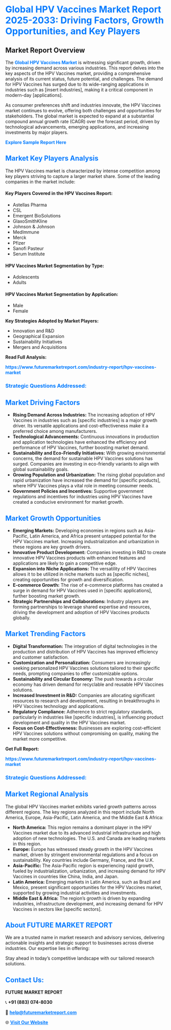 <h1 style="color: #007BFF;">Global HPV Vaccines Market Report 2025-2033: Driving Factors, Growth Opportunities, and Key Players</h1>

<section id="overview">
<h2>Market Report Overview</h2>
<p>The <a href="https://www.futuremarketreport.com/industry-report/hpv-vaccines-market" style="color: #007BFF; text-decoration: none;"><strong>Global HPV Vaccines Market</strong></a> is witnessing significant growth, driven by increasing demand across various industries. This report delves into the key aspects of the HPV Vaccines market, providing a comprehensive analysis of its current status, future potential, and challenges. The demand for HPV Vaccines has surged due to its wide-ranging applications in industries such as [insert industries], making it a critical component in modern-day [applications].</p>
<p>As consumer preferences shift and industries innovate, the HPV Vaccines market continues to evolve, offering both challenges and opportunities for stakeholders. The global market is expected to expand at a substantial compound annual growth rate (CAGR) over the forecast period, driven by technological advancements, emerging applications, and increasing investments by major players.</p>
</section>

<section id="overview">
<p><a href="https://www.futuremarketreport.com/request-sample/reportId=64286" style="color: #007BFF; text-decoration: none;"><strong>Explore Sample Report Here</strong></a></p>
</section>

<section id="key-players">
<h2 style="color: #007BFF;">Market Key Players Analysis</h2>
<p>The HPV Vaccines market is characterized by intense competition among key players striving to capture a larger market share. Some of the leading companies in the market include:</p>
<h4>Key Players Covered in the HPV Vaccines Report:</h4>
<ul><li>Astellas Pharma</li><li>CSL</li><li>Emergent BioSolutions</li><li>GlaxoSmithKline</li><li>Johnson &amp; Johnson</li><li>MedImmune</li><li>Merck</li><li>Pfizer</li><li>Sanofi Pasteur</li><li>Serum Institute</li></ul>
<h4>HPV Vaccines Market Segmentation by Type:</h4>
<ul><li>Adolescents</li><li>Adults</li></ul>

<h4>HPV Vaccines Market Segmentation by Application:</h4>
<ul><li>Male</li><li>Female</li></ul>
<p><strong>Key Strategies Adopted by Market Players:</strong></p>
<ul>
<li>Innovation and R&D</li>
<li>Geographical Expansion</li>
<li>Sustainability Initiatives</li>
<li>Mergers and Acquisitions</li>
</ul>
</section>

<section>
<p><strong>Read Full Analysis: </strong></p><a href="https://www.futuremarketreport.com/industry-report/hpv-vaccines-market" style="color: #007BFF; text-decoration: none;"><strong>https://www.futuremarketreport.com/industry-report/hpv-vaccines-market</strong></a>
<h3 style="color: #007BFF;">Strategic Questions Addressed:</h3>
</section>

<section id="driving-factors">
<h2 style="color: #007BFF;">Market Driving Factors</h2>
<ul>
<li><strong>Rising Demand Across Industries:</strong> The increasing adoption of HPV Vaccines in industries such as [specific industries] is a major growth driver. Its versatile applications and cost-effectiveness make it a preferred choice among manufacturers.</li>
<li><strong>Technological Advancements:</strong> Continuous innovations in production and application technologies have enhanced the efficiency and performance of HPV Vaccines, further boosting market demand.</li>
<li><strong>Sustainability and Eco-Friendly Initiatives:</strong> With growing environmental concerns, the demand for sustainable HPV Vaccines solutions has surged. Companies are investing in eco-friendly variants to align with global sustainability goals.</li>
<li><strong>Growing Population and Urbanization:</strong> The rising global population and rapid urbanization have increased the demand for [specific products], where HPV Vaccines plays a vital role in meeting consumer needs.</li>
<li><strong>Government Policies and Incentives:</strong> Supportive government regulations and incentives for industries using HPV Vaccines have created a conducive environment for market growth.</li>
</ul>
</section>

<section id="growth-opportunities">
<h2 style="color: #007BFF;">Market Growth Opportunities</h2>
<ul>
<li><strong>Emerging Markets:</strong> Developing economies in regions such as Asia-Pacific, Latin America, and Africa present untapped potential for the HPV Vaccines market. Increasing industrialization and urbanization in these regions are key growth drivers.</li>
<li><strong>Innovative Product Development:</strong> Companies investing in R&D to create innovative HPV Vaccines products with enhanced features and applications are likely to gain a competitive edge.</li>
<li><strong>Expansion into Niche Applications:</strong> The versatility of HPV Vaccines allows it to be utilized in niche markets such as [specific niches], creating opportunities for growth and diversification.</li>
<li><strong>E-commerce Growth:</strong> The rise of e-commerce platforms has created a surge in demand for HPV Vaccines used in [specific applications], further boosting market growth.</li>
<li><strong>Strategic Partnerships and Collaborations:</strong> Industry players are forming partnerships to leverage shared expertise and resources, driving the development and adoption of HPV Vaccines products globally.</li>
</ul>
</section>

<section id="trending-factors">
<h2 style="color: #007BFF;">Market Trending Factors</h2>
<ul>
<li><strong>Digital Transformation:</strong> The integration of digital technologies in the production and distribution of HPV Vaccines has improved efficiency and customer satisfaction.</li>
<li><strong>Customization and Personalization:</strong> Consumers are increasingly seeking personalized HPV Vaccines solutions tailored to their specific needs, prompting companies to offer customizable options.</li>
<li><strong>Sustainability and Circular Economy:</strong> The push towards a circular economy has driven demand for recyclable and reusable HPV Vaccines solutions.</li>
<li><strong>Increased Investment in R&D:</strong> Companies are allocating significant resources to research and development, resulting in breakthroughs in HPV Vaccines technology and applications.</li>
<li><strong>Regulatory Compliance:</strong> Adherence to strict regulatory standards, particularly in industries like [specific industries], is influencing product development and quality in the HPV Vaccines market.</li>
<li><strong>Focus on Cost-Effectiveness:</strong> Businesses are exploring cost-efficient HPV Vaccines solutions without compromising on quality, making the market more competitive.</li>
</ul>
</section>

<section>
<p><strong>Get Full Report: </strong></p><a href="https://www.futuremarketreport.com/industry-report/hpv-vaccines-market" style="color: #007BFF; text-decoration: none;"><strong>https://www.futuremarketreport.com/industry-report/hpv-vaccines-market</strong></a>
<h3 style="color: #007BFF;">Strategic Questions Addressed:</h3>
</section>


<section id="regional-analysis">
<h2 style="color: #007BFF;">Market Regional Analysis</h2>
<p>The global HPV Vaccines market exhibits varied growth patterns across different regions. The key regions analyzed in this report include North America, Europe, Asia-Pacific, Latin America, and the Middle East & Africa:</p>
<ul>
<li><strong>North America:</strong> This region remains a dominant player in the HPV Vaccines market due to its advanced industrial infrastructure and high adoption of new technologies. The U.S. and Canada are leading markets in this region.</li>
<li><strong>Europe:</strong> Europe has witnessed steady growth in the HPV Vaccines market, driven by stringent environmental regulations and a focus on sustainability. Key countries include Germany, France, and the U.K.</li>
<li><strong>Asia-Pacific:</strong> The Asia-Pacific region is experiencing rapid growth, fueled by industrialization, urbanization, and increasing demand for HPV Vaccines in countries like China, India, and Japan.</li>
<li><strong>Latin America:</strong> Emerging markets in Latin America, such as Brazil and Mexico, present significant opportunities for the HPV Vaccines market, supported by growing industrial activities and investments.</li>
<li><strong>Middle East & Africa:</strong> The region’s growth is driven by expanding industries, infrastructure development, and increasing demand for HPV Vaccines in sectors like [specific sectors].</li>
</ul>
</section>

<footer>
<h2 style="color: #007BFF;">About FUTURE MARKET REPORT</h2>
<p>We are a trusted name in market research and advisory services, delivering actionable insights and strategic support to businesses across diverse industries. Our expertise lies in offering:</p>

<p>Stay ahead in today’s competitive landscape with our tailored research solutions.</p>

<h2 style="color: #007BFF;">Contact Us:</h2>
<p><strong>FUTURE MARKET REPORT</strong></p>
<p>📞 <strong>+91 (883) 074-8030</strong></p>
<p>📧 <strong><a href="mailto:help@futuremarketreport.com" style="color: #007BFF;">help@futuremarketreport.com</a></strong></p>
<p>🌐 <strong><a href="https://www.futuremarketreport.com/" style="color: #007BFF;">Visit Our Website</a></strong></p>
</footer>